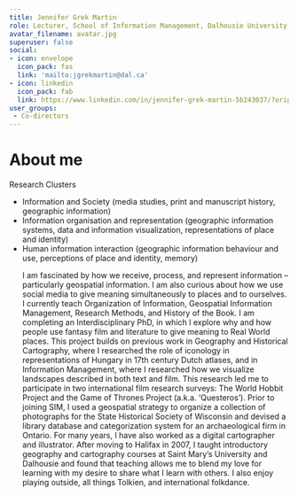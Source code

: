 ```yaml
---
title: Jennifer Grek Martin
role: Lecturer, School of Information Management, Dalhousie University
avatar_filename: avatar.jpg
superuser: false
social:
- icon: envelope
  icon_pack: fas
  link: 'mailto:jgrekmartin@dal.ca'
- icon: linkedin
  icon_pack: fab
  link: https://www.linkedin.com/in/jennifer-grek-martin-5b243037/?originalSubdomain=ca
user_groups: 
 - Co-directors
---
```

# About me

Research Clusters
<ul>
    <li>Information and Society (media studies, print and manuscript history, geographic information)</li>
    <li>Information organisation and representation (geographic information systems, data and information visualization, representations of place and identity)</li>
    <li>Human information interaction (geographic information behaviour and use, perceptions of place and identity, memory)</li>

I am fascinated by how we receive, process, and represent information – particularly geospatial information.  I am also curious about how we use social media to give meaning simultaneously to places and to ourselves. I currently teach Organization of Information, Geospatial Information Management, Research Methods, and History of the Book.
I am completing an Interdisciplinary PhD, in which I explore why and how people use fantasy film and literature to give meaning to Real World places. This project builds on previous work in Geography and Historical Cartography, where I researched the role of iconology in representations of Hungary in 17th century Dutch atlases, and in Information Management, where I researched how we visualize landscapes described in both text and film. This research led me to participate in two international film research surveys: The World Hobbit Project and the Game of Thrones Project (a.k.a. ‘Questeros’).
Prior to joining SIM, I used a geospatial strategy to organize a collection of photographs for the State Historical Society of Wisconsin and devised a library database and categorization system for an archaeological firm in Ontario.  For many years, I have also worked as a digital cartographer and illustrator.  After moving to Halifax in 2007, I taught introductory geography and cartography courses at Saint Mary’s University and Dalhousie and found that teaching allows me to blend my love for learning with my desire to share what I learn with others.
I also enjoy playing outside, all things Tolkien, and international folkdance.
